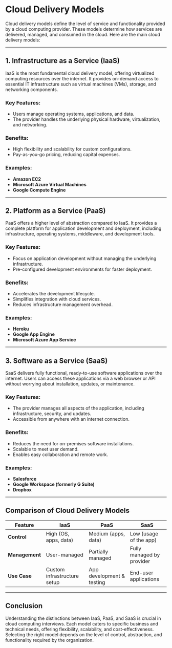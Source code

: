 # **Cloud Delivery Models**

Cloud delivery models define the level of service and functionality provided by a cloud computing provider. These models determine how services are delivered, managed, and consumed in the cloud. Here are the main cloud delivery models:

---

## **1. Infrastructure as a Service (IaaS)**

IaaS is the most fundamental cloud delivery model, offering virtualized computing resources over the internet. It provides on-demand access to essential IT infrastructure such as virtual machines (VMs), storage, and networking components. 

### **Key Features:**
- Users manage operating systems, applications, and data.
- The provider handles the underlying physical hardware, virtualization, and networking.

### **Benefits:**
- High flexibility and scalability for custom configurations.
- Pay-as-you-go pricing, reducing capital expenses.

### **Examples:**
- **Amazon EC2**
- **Microsoft Azure Virtual Machines**
- **Google Compute Engine**

---

## **2. Platform as a Service (PaaS)**

PaaS offers a higher level of abstraction compared to IaaS. It provides a complete platform for application development and deployment, including infrastructure, operating systems, middleware, and development tools. 

### **Key Features:**
- Focus on application development without managing the underlying infrastructure.
- Pre-configured development environments for faster deployment.

### **Benefits:**
- Accelerates the development lifecycle.
- Simplifies integration with cloud services.
- Reduces infrastructure management overhead.

### **Examples:**
- **Heroku**
- **Google App Engine**
- **Microsoft Azure App Service**

---

## **3. Software as a Service (SaaS)**

SaaS delivers fully functional, ready-to-use software applications over the internet. Users can access these applications via a web browser or API without worrying about installation, updates, or maintenance.

### **Key Features:**
- The provider manages all aspects of the application, including infrastructure, security, and updates.
- Accessible from anywhere with an internet connection.

### **Benefits:**
- Reduces the need for on-premises software installations.
- Scalable to meet user demand.
- Enables easy collaboration and remote work.

### **Examples:**
- **Salesforce**
- **Google Workspace (formerly G Suite)**
- **Dropbox**

---

## **Comparison of Cloud Delivery Models**

| Feature              | IaaS                         | PaaS                     | SaaS                      |
|----------------------|------------------------------|--------------------------|---------------------------|
| **Control**          | High (OS, apps, data)       | Medium (apps, data)      | Low (usage of the app)    |
| **Management**       | User-managed                | Partially managed        | Fully managed by provider |
| **Use Case**         | Custom infrastructure setup | App development & testing| End-user applications     |

---

## **Conclusion**

Understanding the distinctions between IaaS, PaaS, and SaaS is crucial in cloud computing interviews. Each model caters to specific business and technical needs, offering flexibility, scalability, and cost-effectiveness. Selecting the right model depends on the level of control, abstraction, and functionality required by the organization.
